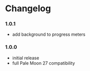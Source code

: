 # Changelog

### 1.0.1
- add background to progress meters

### 1.0.0
- initial release
- full Pale Moon 27 compatibility